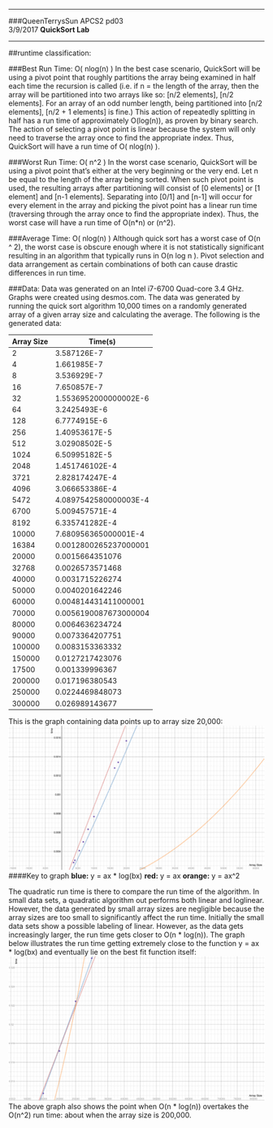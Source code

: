************
###QueenTerrysSun
APCS2 pd03 <br />
3/9/2017
**QuickSort Lab**
************

##runtime classification:

###Best Run Time: O( nlog(n) )
In the best case scenario, QuickSort will be using a pivot point that roughly partitions the array being examined in half each time the recursion is called (i.e. if n = the length of the array, then the array will be partitioned into two arrays like so: [n/2 elements], [n/2 elements]. For an array of an odd number length, being partitioned into [n/2 elements], [n/2 + 1 elements] is fine.) This action of repeatedly splitting in half has a run time of approximately O(log(n)), as proven by binary search. The action of selecting a pivot point is linear because the system will only need to traverse the array once to find the appropriate index. Thus, QuickSort will have a run time of O( nlog(n) ).

###Worst Run Time: O( n^2 )
In the worst case scenario, QuickSort will be using a pivot point that’s either at the very beginning or the very end. Let n be equal to the length of the array being sorted. When such pivot point is used, the resulting arrays after partitioning will consist of [0 elements] or [1 element] and [n-1 elements]. Separating into [0/1] and [n-1] will occur for every element in the array and picking the pivot point has a linear run time (traversing through the array once to find the appropriate index). Thus, the worst case will have a run time of O(n*n) or (n^2).

###Average Time: O( nlog(n) )
Although quick sort has a worst case of O(n ^ 2), the worst case is obscure enough where it is not statistically significant resulting in an algorithm that typically runs in O(n log n ). Pivot selection and data arrangement as certain combinations of both can cause drastic differences in run time.

###Data:
Data was generated on an Intel i7-6700 Quad-core 3.4 GHz. Graphs were created using desmos.com. The data was generated by running the quick sort algorithm 10,000 times on a randomly generated array of a given array size and calculating the average.
The following is the generated data:

|Array Size| Time(s)             |
|----------|---------------------|
|2         |3.587126E-7          |
|4         |1.661985E-7          |
|8         |3.536929E-7          |
|16        |7.650857E-7          |
|32        |1.5536952000000002E-6|
|64        |3.2425493E-6         |
|128       |6.7774915E-6         |
|256       |1.40953617E-5        |
|512       |3.02908502E-5        |
|1024      |6.50995182E-5        |
|2048      |1.451746102E-4       |
|3721      |2.828174247E-4       |
|4096      |3.066653386E-4       |
|5472      |4.0897542580000003E-4|
|6700      |5.009457571E-4       |
|8192      |6.335741282E-4       |
|10000     |7.680956365000001E-4 |
|16384     |0.0012800265237000001|
|20000     |0.0015664351076      |
|32768     |0.0026573571468      |
|40000     |0.0031715226274      |
|50000     |0.0040201642246      |
|60000     |0.004814431411000001 |
|70000     |0.0056190087673000004|
|80000     |0.0064636234724      |
|90000     |0.0073364207751      |
|100000    |0.0083153363332      |
|150000    |0.0127217423076      |
|17500     |0.001339996367       |
|200000    |0.017196380543       |
|250000    |0.0224469848073      |
|300000    |0.026989143677       |

This is the graph containing data points up to array size 20,000:
![General Graph](graphImages/generalGraph.png)
####Key to graph
**blue:**
y = ax * log(bx)
**red:**
y = ax
**orange:**
y = ax^2

The quadratic run time is there to compare the run time of the algorithm. In small data sets, a quadratic algorithm out performs both linear and loglinear. However, the data generated by small array sizes are negligible because the array sizes are too small to significantly affect the run time. Initially the small data sets show a possible labeling of linear. However, as the data gets increasingly larger, the run time gets closer to O(n * log(n)). The graph below illustrates the run time getting extremely close to the function y = ax * log(bx) and eventually lie on the best fit function itself:
![Large Data Set](graphImages/largeDataSet.png)
 The above graph also shows the point when O(n * log(n)) overtakes the O(n^2) run time: about when the array size is 200,000.
